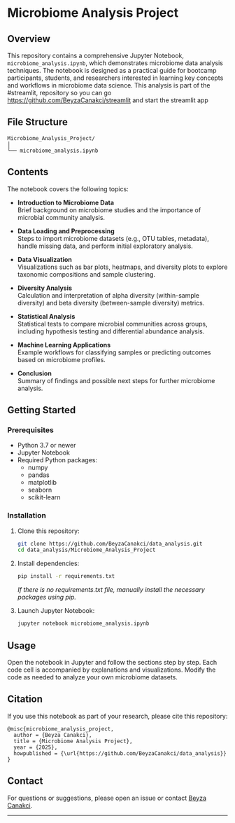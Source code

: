 
# Microbiome Analysis Project

## Overview

This repository contains a comprehensive Jupyter Notebook, `microbiome_analysis.ipynb`, which demonstrates microbiome data analysis techniques. The notebook is designed as a practical guide for bootcamp participants, students, and researchers interested in learning key concepts and workflows in microbiome data science. This analysis is part of the #streamlit, repository so you can go https://github.com/BeyzaCanakci/streamlit and start the streamlit app 

## File Structure

```
Microbiome_Analysis_Project/
│
└── microbiome_analysis.ipynb
```

## Contents

The notebook covers the following topics:

- **Introduction to Microbiome Data**  
  Brief background on microbiome studies and the importance of microbial community analysis.

- **Data Loading and Preprocessing**  
  Steps to import microbiome datasets (e.g., OTU tables, metadata), handle missing data, and perform initial exploratory analysis.

- **Data Visualization**  
  Visualizations such as bar plots, heatmaps, and diversity plots to explore taxonomic compositions and sample clustering.

- **Diversity Analysis**  
  Calculation and interpretation of alpha diversity (within-sample diversity) and beta diversity (between-sample diversity) metrics.

- **Statistical Analysis**  
  Statistical tests to compare microbial communities across groups, including hypothesis testing and differential abundance analysis.

- **Machine Learning Applications**  
  Example workflows for classifying samples or predicting outcomes based on microbiome profiles.

- **Conclusion**  
  Summary of findings and possible next steps for further microbiome analysis.

## Getting Started

### Prerequisites

- Python 3.7 or newer
- Jupyter Notebook
- Required Python packages:  
  - numpy  
  - pandas  
  - matplotlib  
  - seaborn  
  - scikit-learn  
  

### Installation

1. Clone this repository:
   ```bash
   git clone https://github.com/BeyzaCanakci/data_analysis.git
   cd data_analysis/Microbiome_Analysis_Project
   ```
2. Install dependencies:
   ```bash
   pip install -r requirements.txt
   ```
   *If there is no requirements.txt file, manually install the necessary packages using pip.*

3. Launch Jupyter Notebook:
   ```bash
   jupyter notebook microbiome_analysis.ipynb
   ```

## Usage

Open the notebook in Jupyter and follow the sections step by step. Each code cell is accompanied by explanations and visualizations. Modify the code as needed to analyze your own microbiome datasets.

## Citation

If you use this notebook as part of your research, please cite this repository:

```
@misc{microbiome_analysis_project,
  author = {Beyza Canakci},
  title = {Microbiome Analysis Project},
  year = {2025},
  howpublished = {\url{https://github.com/BeyzaCanakci/data_analysis}}
}
```


## Contact

For questions or suggestions, please open an issue or contact [Beyza Canakci](https://github.com/BeyzaCanakci).

---

